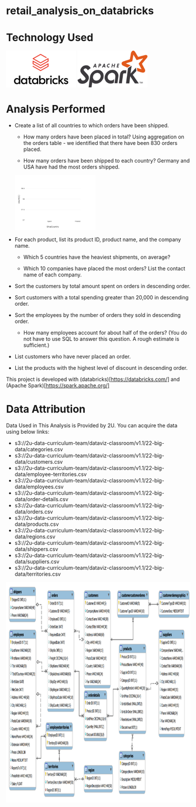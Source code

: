 # retail_analysis_on_databricks

# Technology Used
<img src='https://github.com/kevinclee26/retail_analysis_on_databricks/blob/main/images/Databricks_Logo.png?raw=true' height='100px'>
<img src='https://github.com/kevinclee26/retail_analysis_on_databricks/blob/main/images/Apache_Spark_logo.png?raw=true' height='100px'>

# Analysis Performed
* Create a list of all countries to which orders have been shipped.

	* How many orders have been placed in total?
	Using aggregation on the orders table - we identified that there have been 830 orders placed. 

	* How many orders have been shipped to each country?
	Germany and USA have had the most orders shipped. 
	<img src='https://github.com/kevinclee26/retail_analysis_on_databricks/blob/main/images/countries_shipped.png?raw=true' height='150px'>

* For each product, list its product ID, product name, and the company name.

	* Which 5 countries have the heaviest shipments, on average?

	* Which 10 companies have placed the most orders? List the contact name of each company.

* Sort the customers by total amount spent on orders in descending order.

* Sort customers with a total spending greater than 20,000 in descending order.

* Sort the employees by the number of orders they sold in descending order.

	* How many employees account for about half of the orders? (You do not have to use SQL to answer this question. A rough estimate is sufficient.)

* List customers who have never placed an order.

* List the products with the highest level of discount in descending order.


This project is developed with (databricks)[https://databricks.com/] and (Apache Spark)[https://spark.apache.org/]

# Data Attribution
Data Used in This Analysis is Provided by 2U. You can acquire the data using below links: 
* s3://2u-data-curriculum-team/dataviz-classroom/v1.1/22-big-data/categories.csv
* s3://2u-data-curriculum-team/dataviz-classroom/v1.1/22-big-data/customers.csv
* s3://2u-data-curriculum-team/dataviz-classroom/v1.1/22-big-data/employee-territories.csv
* s3://2u-data-curriculum-team/dataviz-classroom/v1.1/22-big-data/employees.csv
* s3://2u-data-curriculum-team/dataviz-classroom/v1.1/22-big-data/order-details.csv
* s3://2u-data-curriculum-team/dataviz-classroom/v1.1/22-big-data/orders.csv
* s3://2u-data-curriculum-team/dataviz-classroom/v1.1/22-big-data/products.csv
* s3://2u-data-curriculum-team/dataviz-classroom/v1.1/22-big-data/regions.csv
* s3://2u-data-curriculum-team/dataviz-classroom/v1.1/22-big-data/shippers.csv
* s3://2u-data-curriculum-team/dataviz-classroom/v1.1/22-big-data/suppliers.csv
* s3://2u-data-curriculum-team/dataviz-classroom/v1.1/22-big-data/territories.csv
<img src='https://github.com/kevinclee26/retail_analysis_on_databricks/blob/main/images/ERD.png?raw=true' height='600px'>
